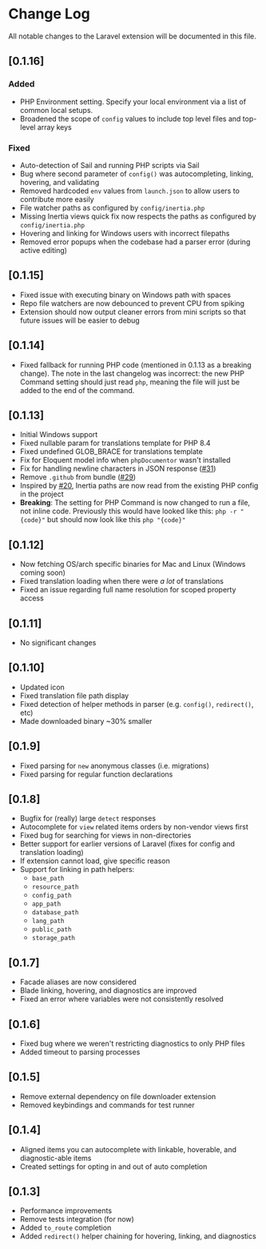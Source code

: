 # Change Log

All notable changes to the Laravel extension will be documented in this file.

## [0.1.16]

### Added

-   PHP Environment setting. Specify your local environment via a list of common local setups.
-   Broadened the scope of `config` values to include top level files and top-level array keys

### Fixed

-   Auto-detection of Sail and running PHP scripts via Sail
-   Bug where second parameter of `config()` was autocompleting, linking, hovering, and validating
-   Removed hardcoded `env` values from `launch.json` to allow users to contribute more easily
-   File watcher paths as configured by `config/inertia.php`
-   Missing Inertia views quick fix now respects the paths as configured by `config/inertia.php`
-   Hovering and linking for Windows users with incorrect filepaths
-   Removed error popups when the codebase had a parser error (during active editing)

## [0.1.15]

-   Fixed issue with executing binary on Windows path with spaces
-   Repo file watchers are now debounced to prevent CPU from spiking
-   Extension should now output cleaner errors from mini scripts so that future issues will be easier to debug

## [0.1.14]

-   Fixed fallback for running PHP code (mentioned in 0.1.13 as a breaking change). The note in the last changelog was incorrect: the new PHP Command setting should just read `php`, meaning the file will just be added to the end of the command.

## [0.1.13]

-   Initial Windows support
-   Fixed nullable param for translations template for PHP 8.4
-   Fixed undefined GLOB_BRACE for translations template
-   Fix for Eloquent model info when `phpDocumentor` wasn't installed
-   Fix for handling newline characters in JSON response ([#31](https://github.com/laravel/vs-code-extension/pull/31))
-   Remove `.github` from bundle ([#29](https://github.com/laravel/vs-code-extension/pull/29))
-   Inspired by [#20](https://github.com/laravel/vs-code-extension/pull/20), Inertia paths are now read from the existing PHP config in the project
-   **Breaking**: The setting for PHP Command is now changed to run a file, not inline code. Previously this would have looked like this: `php -r "{code}"` but should now look like this `php "{code}"`

## [0.1.12]

-   Now fetching OS/arch specific binaries for Mac and Linux (Windows coming soon)
-   Fixed translation loading when there were _a lot_ of translations
-   Fixed an issue regarding full name resolution for scoped property access

## [0.1.11]

-   No significant changes

## [0.1.10]

-   Updated icon
-   Fixed translation file path display
-   Fixed detection of helper methods in parser (e.g. `config()`, `redirect()`, etc)
-   Made downloaded binary ~30% smaller

## [0.1.9]

-   Fixed parsing for `new` anonymous classes (i.e. migrations)
-   Fixed parsing for regular function declarations

## [0.1.8]

-   Bugfix for (really) large `detect` responses
-   Autocomplete for `view` related items orders by non-vendor views first
-   Fixed bug for searching for views in non-directories
-   Better support for earlier versions of Laravel (fixes for config and translation loading)
-   If extension cannot load, give specific reason
-   Support for linking in path helpers:
    -   `base_path`
    -   `resource_path`
    -   `config_path`
    -   `app_path`
    -   `database_path`
    -   `lang_path`
    -   `public_path`
    -   `storage_path`

## [0.1.7]

-   Facade aliases are now considered
-   Blade linking, hovering, and diagnostics are improved
-   Fixed an error where variables were not consistently resolved

## [0.1.6]

-   Fixed bug where we weren't restricting diagnostics to only PHP files
-   Added timeout to parsing processes

## [0.1.5]

-   Remove external dependency on file downloader extension
-   Removed keybindings and commands for test runner

## [0.1.4]

-   Aligned items you can autocomplete with linkable, hoverable, and diagnostic-able items
-   Created settings for opting in and out of auto completion

## [0.1.3]

-   Performance improvements
-   Remove tests integration (for now)
-   Added `to_route` completion
-   Added `redirect()` helper chaining for hovering, linking, and diagnostics
